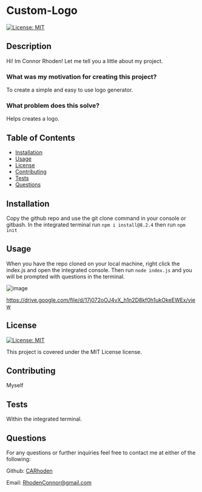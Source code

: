  # Custom-Logo

  [![License: MIT](https://img.shields.io/badge/License-MIT-yellow.svg)](https://opensource.org/licenses/MIT)

  ## Description

  Hi! Im Connor Rhoden! Let me tell you a little about my project.

  ### What was my motivation for creating this project?
  
  To create a simple and easy to use logo generator.

  ### What problem does this solve?

  Helps creates a logo.

  ## Table of Contents

  - [Installation](#installation)
  - [Usage](#usage)
  - [License](#license)
  - [Contributing](#contributing)
  - [Tests](#tests)
  - [Questions](#questions)

  ## Installation

  Copy the github repo and use the git clone command in your console or gitbash. In the integrated terminal run ` npm i install@8.2.4 ` then run ` npm init `

  ## Usage

  When you have the repo cloned on your local machine, right click the index.js and open the integrated console. Then run ` node index.js ` and you will be prompted with questions in the terminal.

  ![image](https://github.com/CARhoden/Custom-Logo/assets/101947931/2ec83aa3-8695-4f02-8d4f-1fd944fd8b0c)

  https://drive.google.com/file/d/17j072oOJ4vX_h1n2D8kf0h1ukOkeEWEx/view
  
  ## License

[![License: MIT](https://img.shields.io/badge/License-MIT-yellow.svg)](https://opensource.org/licenses/MIT)

This project is covered under the MIT License license.

  ## Contributing

  Myself

  ## Tests

  Within the integrated terminal.

  ## Questions

  For any questions or further inquiries feel free to contact me at either of the following:
  
  Github: [CARhoden](https://github.com/CARhoden)

  Email: <RhodenConnor@gmail.com>
